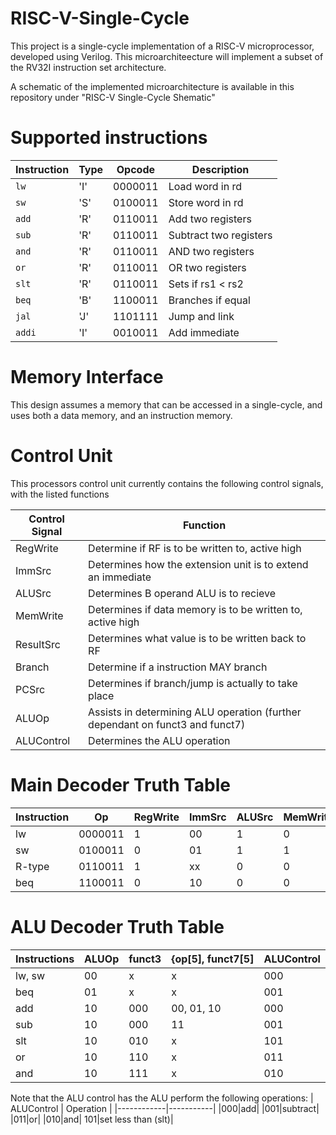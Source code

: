 # RISC-V-Single-Cycle

This project is a single-cycle implementation of a RISC-V microprocessor, developed using Verilog. This microarchiteecture will implement a subset of the RV32I instruction set architecture.

A schematic of the implemented microarchitecture is available in this repository under "RISC-V Single-Cycle Shematic"

# Supported instructions

| Instruction | Type | Opcode | Description |
|-------------|------|--------|-------------|
| `lw`        |'I'   | 0000011|Load word in rd|
| `sw`        |'S'   | 0100011|Store word in rd|
| `add`       |'R'   | 0110011|Add two registers|
| `sub`       |'R'   | 0110011|Subtract two registers|
| `and`       |'R'   | 0110011|AND two registers|
| `or`        |'R'   | 0110011|OR two registers|
| `slt`       |'R'   | 0110011|Sets if rs1 < rs2|
| `beq`       |'B'   | 1100011|Branches if equal|
| `jal`       |'J'   | 1101111|Jump and link|
| `addi`      |'I'   | 0010011|Add immediate|

# Memory Interface
This design assumes a memory that can be accessed in a single-cycle, and uses both a data memory, and an instruction memory.

# Control Unit
This processors control unit currently contains the following control signals, with the listed functions

| Control Signal | Function |
|----------------|----------|
|RegWrite|Determine if RF is to be written to, active high|
|ImmSrc|Determines how the extension unit is to extend an immediate|
|ALUSrc|Determines B operand ALU is to recieve|
|MemWrite|Determines if data memory is to be written to, active high|
|ResultSrc|Determines what value is to be written back to RF|
|Branch|Determine if a instruction MAY branch|
|PCSrc|Determines if branch/jump is actually to take place|
|ALUOp|Assists in determining ALU operation (further dependant on funct3 and funct7)|
|ALUControl|Determines the ALU operation|


# Main Decoder Truth Table

| Instruction | Op | RegWrite | ImmSrc | ALUSrc | MemWrite | ResultSrc | Branch | ALUOp |
|-------------|-------|--|--|--|--|--|--|--|
|lw|0000011|1|00|1|0|1|0|00|
|sw|0100011|0|01|1|1|x|0|00|
|R-type|0110011|1|xx|0|0|0|0|10|
|beq|1100011|0|10|0|0|x|1|01|

# ALU Decoder Truth Table

| Instructions | ALUOp | funct3 | {op[5], funct7[5] | ALUControl |
|--------------|-------|--------|-------------------|------------|
|lw, sw        |   00  | x      | x                 | 000        |
|beq           |   01  | x      | x                 | 001        |
|add           |   10  | 000    | 00, 01, 10        | 000        |
|sub           |   10  | 000    | 11                | 001        |
|slt           |   10  | 010    | x                 | 101        |
|or            |   10  | 110    | x                 | 011        |
|and           |   10  | 111    | x                 | 010        |

Note that the ALU control has the ALU perform the following operations:
| ALUControl | Operation |
|------------|-----------|
|000|add|
|001|subtract|
|011|or|
|010|and|
101|set less than (slt)|

